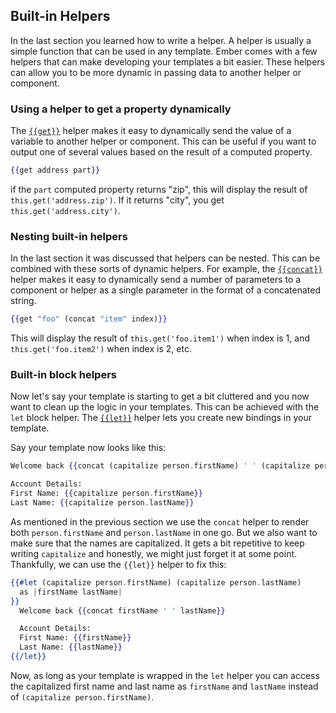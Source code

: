 ## Built-in Helpers

In the last section you learned how to write a helper.
A helper is usually a simple function that can be
used in any template.
Ember comes with a few helpers that can make developing your
templates a bit easier.
These helpers can allow you to be more dynamic in
passing data to another helper or component.

### Using a helper to get a property dynamically

The [`{{get}}`](https://www.emberjs.com/api/ember/release/classes/Ember.Templates.helpers/methods/get?anchor=get) helper makes it easy to dynamically send the value of a
variable to another helper or component.
This can be useful if you want
to output one of several values based on the result of a computed property.

```handlebars
{{get address part}}
```

if the `part` computed property returns "zip", this will display the result of
`this.get('address.zip')`. If it returns "city", you get `this.get('address.city')`.

### Nesting built-in helpers

In the last section it was discussed that helpers can be nested.
This can be combined with these sorts of dynamic helpers.
For example, the [`{{concat}}`](https://www.emberjs.com/api/ember/release/classes/Ember.Templates.helpers/methods/get?anchor=concat) helper makes it easy to dynamically send
a number of parameters to a component or helper as a single parameter in the
format of a concatenated string.

```handlebars
{{get "foo" (concat "item" index)}}
```

This will display the result of `this.get('foo.item1')` when index is 1,
and `this.get('foo.item2')` when index is 2, etc.

### Built-in block helpers
Now let's say your template is starting to get a bit cluttered and you now want to clean up the logic in your templates. This can be achieved with the `let` block helper. The [`{{let}}`](https://www.emberjs.com/api/ember/release/classes/Ember.Templates.helpers/methods/get?anchor=let) helper lets you create new bindings in your template.

Say your template now looks like this:

```handlebars
Welcome back {{concat (capitalize person.firstName) ' ' (capitalize person.lastName)}}

Account Details:
First Name: {{capitalize person.firstName}}
Last Name: {{capitalize person.lastName}}
```

As mentioned in the previous section we use the `concat` helper to render both `person.firstName` and `person.lastName` in one go. But we also want to make sure that the names are capitalized. It gets a bit repetitive to keep writing `capitalize` and honestly, we might just forget it at some point. Thankfully, we can use the `{{let}}` helper to fix this:

```handlebars
{{#let (capitalize person.firstName) (capitalize person.lastName)
  as |firstName lastName|
}}
  Welcome back {{concat firstName ' ' lastName}}

  Account Details:
  First Name: {{firstName}}
  Last Name: {{lastName}}
{{/let}}
```

Now, as long as your template is wrapped in the `let` helper you can access the capitalized first name and last name as `firstName` and `lastName` instead of `(capitalize person.firstName)`. 
